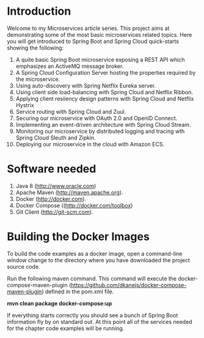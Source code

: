 # Introduction
Welcome to my Microservices article series. This project aims at demonstrating some of the most basic microservices related topics. Here you will get introduced to Spring Boot and Spring Cloud quick-starts showing the following:

1.  A quite basic Spring Boot microservice exposing a REST API which emphasizes an ActiveMQ message broker.
2.  A Spring Cloud Configuration Server hosting the properties required by the microservice.
3.  Using auto-discovery with Spring Netflix Eureka server.
4.  Using client side load-balancing with Spring Cloud and Netflix Ribbon.
5.  Applying client resiiency design patterns with Spring Cloud and Netflix Hystrix
6.  Service routing with Spring Cloud and Zuul.
7.  Securing our microservice with OAuth 2.0 and OpenID Connect.
8.  Implementing an event-driven architecture with Spring Cloud Stream.
9.  Monitoring our microservice by distributed logging and tracing wth Spring Cloud Sleuth and Zipkin.
10. Deploying our microservice in the cloud with Amazon ECS.

# Software needed

1.  Java 8 (http://www.oracle.com)
2.  Apache Maven (http://maven.apache.org). 
3.  Docker (http://docker.com).
4.  Docker Compose ((http://docker.com/toolbox)
5.  Git Client (http://git-scm.com).

# Building the Docker Images 
To build the code examples as a docker image, open a command-line window change to the directory where you have downloaded the project source code.

Run the following maven command.  This command will execute the docker-compose-maven-plugin (https://github.com/dkanejs/docker-compose-maven-plugin) defined in the pom.xml file.  

   **mvn clean package docker-compose:up**

If everything starts correctly you should see a bunch of Spring Boot information fly by on standard out.  At this point all of the services needed for the chapter code examples will be running.
